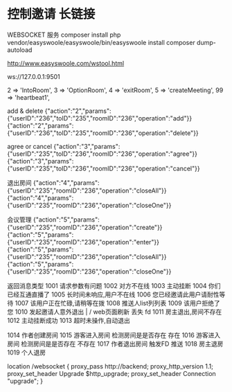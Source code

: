 # 控制邀请 长链接
WEBSOCKET 服务
composer install
php vendor/easyswoole/easyswoole/bin/easyswoole install
composer dump-autoload

http://www.easyswoole.com/wstool.html

ws://127.0.0.1:9501

2 => 'IntoRoom',
3 => 'OptionRoom',
4 => 'exitRoom',
5 => 'createMeeting',
99 => 'heartbeat1',


add  & delete
{"action":"2","params":{"userID":"236","toID":"235","roomID":"236","operation":"add"}}
{"action":"2","params":{"userID":"236","toID":"235","roomID":"236","operation":"delete"}}

agree or cancel
{"action":"3","params":{"userID":"235","toID":"236","roomID":"236","operation":"agree"}}
{"action":"3","params":{"userID":"235","toID":"236","roomID":"236","operation":"cancel"}}

退出房间
{"action":"4","params":{"userID":"235","roomID":"236","operation":"closeAll"}}
{"action":"4","params":{"userID":"235","roomID":"236","operation":"closeOne"}}



 会议管理
{"action":"5","params":{"userID":"235","roomID":"236","operation":"create"}}
{"action":"5","params":{"userID":"235","roomID":"236","operation":"enter"}}
{"action":"5","params":{"userID":"235","roomID":"236","operation":"closeAll"}}
{"action":"5","params":{"userID":"235","roomID":"236","operation":"closeOne"}}

返回消息类型
1001   请求参数有问题
1002   对方不在线
1003   主动挂断
1004   你们已经互通直播了
1005   长时间未响应,用户不在线
1006   您已经邀请此用户请耐性等待
1007   该用户正在忙碌,请稍等在拨
1008   推送人list列列表
1009   该用户拒绝了您
1010   发起邀请人意外退出 | / web页面刷新 丢失 fd
1011   房主退出,房间不存在
1012   主动挂断成功
1013   超时未操作,自动退出

1014   作者创建房间
1015   游客进入房间 检测房间是是否存在  存在
1016   游客进入房间 检测房间是是否存在  不存在
1017   作者退出房间 触发FD 推送
1018   房主退房
1019   个人退房





location /websocket {
    proxy_pass http://backend;
    proxy_http_version 1.1;
    proxy_set_header Upgrade $http_upgrade;
    proxy_set_header Connection "upgrade";
}